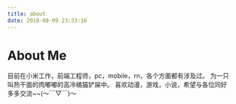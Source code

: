 ```yaml
---
title: about
date: 2018-08-09 23:33:16
---
```


# About Me

目前在小米工作，前端工程师，pc，mobile，rn，各个方面都有涉及过。
为一只叫热干面的肉嘟嘟的高冷橘猫铲屎中。
喜欢动漫，游戏，小说，希望与各位同好多多交流~~(～￣▽￣)～